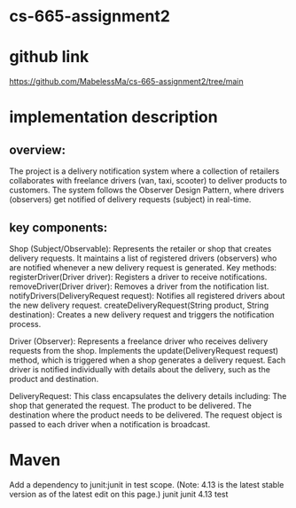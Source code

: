 # cs-665-assignment2
# github link
https://github.com/MabelessMa/cs-665-assignment2/tree/main
# implementation description
## overview:
The project is a delivery notification system where a collection of retailers collaborates with freelance drivers (van, taxi, scooter) to deliver products to customers. The system follows the Observer Design Pattern, where drivers (observers) get notified of delivery requests (subject) in real-time.
## key components:
Shop (Subject/Observable):
Represents the retailer or shop that creates delivery requests.
It maintains a list of registered drivers (observers) who are notified whenever a new delivery request is generated.
Key methods:
registerDriver(Driver driver): Registers a driver to receive notifications.
removeDriver(Driver driver): Removes a driver from the notification list.
notifyDrivers(DeliveryRequest request): Notifies all registered drivers about the new delivery request.
createDeliveryRequest(String product, String destination): Creates a new delivery request and triggers the notification process.

Driver (Observer):
Represents a freelance driver who receives delivery requests from the shop.
Implements the update(DeliveryRequest request) method, which is triggered when a shop generates a delivery request.
Each driver is notified individually with details about the delivery, such as the product and destination.

DeliveryRequest:
This class encapsulates the delivery details including:
The shop that generated the request.
The product to be delivered.
The destination where the product needs to be delivered.
The request object is passed to each driver when a notification is broadcast.

# Maven
Add a dependency to junit:junit in test scope. (Note: 4.13 is the latest stable version as of the latest edit on this page.)
<dependency>
  <groupId>junit</groupId>
  <artifactId>junit</artifactId>
  <version>4.13</version>
  <scope>test</scope>
</dependency>

